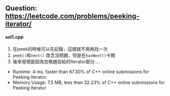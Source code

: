 ## Question: https://leetcode.com/problems/peeking-iterator/

#### sol1.cpp
1. 在peek的時候可以先記錄，這樣就不用再找一次
2. `peek()`和`next()` 改念沒問題，但是在`hasNext()`卡關
3. 後來發現是因為忽略題目給的Iterator部分....
* Runtime: 4 ms, faster than 67.30% of C++ online submissions for Peeking Iterator.
* Memory Usage: 7.5 MB, less than 32.23% of C++ online submissions for Peeking Iterator.
